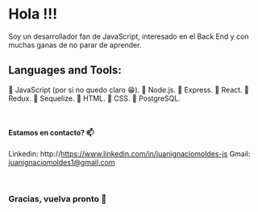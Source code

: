 # Hola !!!

Soy un desarrollador fan de JavaScript, interesado en el Back End y con muchas ganas de no parar de aprender.

## Languages and Tools:
🔸 JavaScript (por si no quedo claro 😁).
🔸 Node.js.
🔸 Express.
🔸 React.
🔸 Redux.
🔸 Sequelize.
🔸 HTML.
🔸 CSS.
🔸 PostgreSQL.

</br>

#### Estamos en contacto? 📫

Linkedin: http://https://www.linkedin.com/in/juanignaciomoldes-js
Gmail: juanignaciomoldes1@gmail.com

</br>

### Gracias, vuelva pronto   👋
